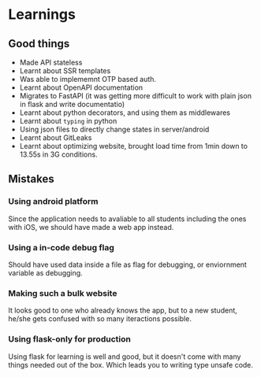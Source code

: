 # Learnings

## Good things

- Made API stateless
- Learnt about SSR templates
- Was able to implememnt OTP based auth.
- Learnt about OpenAPI documentation
- Migrates to FastAPI (it was getting more difficult to work with plain json in flask and write documentatio)
- Learnt about python decorators, and using them as middlewares
- Learnt about `typing` in python
- Using json files to directly change states in server/android
- Learnt about GitLeaks
- Learnt about optimizing website, brought load time from 1min down to 13.55s in 3G conditions.

## Mistakes

### Using android platform

Since the application needs to avaliable to all students including the ones with iOS, we should have made a web app instead.

### Using a in-code debug flag

Should have used data inside a file as flag for debugging, or enviornment variable as debugging.

### Making such a bulk website

It looks good to one who already knows the app, but to a new student, he/she gets confused with so many iteractions possible.

### Using flask-only for production

Using flask for learning is well and good, but it doesn't come with many things needed out of the box. Which leads you to writing type unsafe code.